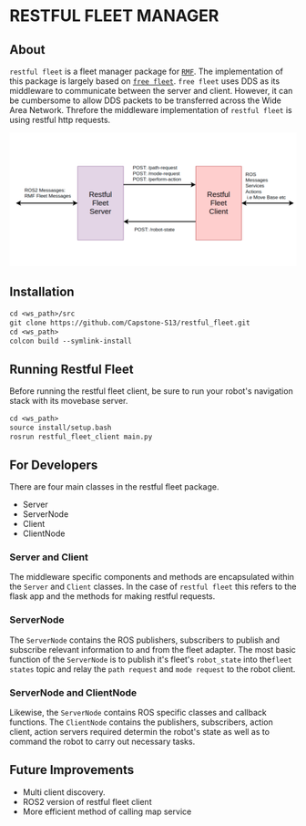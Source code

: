 # RESTFUL FLEET MANAGER

## About
`restful fleet` is a fleet manager package for [`RMF`](https://github.com/open-rmf/rmf). The implementation of this package is largely based on [`free fleet`](https://github.com/open-rmf/free_fleet). `free fleet` uses DDS as its middleware to communicate between the server and client. However, it can be cumbersome to allow DDS packets to be transferred across the Wide Area Network. Threfore the middleware implementation of `restful fleet` is using restful http requests.

![restful fleet description](./media/restful_fleet_manager_diagram.png)

## Installation
```
cd <ws_path>/src
git clone https://github.com/Capstone-S13/restful_fleet.git
cd <ws_path>
colcon build --symlink-install
```

## Running Restful Fleet
Before running the restful fleet client, be sure to run your robot's navigation stack with its movebase server.
```
cd <ws_path>
source install/setup.bash
rosrun restful_fleet_client main.py
```


## For Developers

There are four main classes in the restful fleet package.
* Server
* ServerNode
* Client
* ClientNode

### Server and Client
The middleware specific components and methods are encapsulated within the `Server` and `Client` classes. In the case of `restful fleet` this refers to the flask app and the methods for making restful requests.

### ServerNode
The `ServerNode` contains the ROS publishers, subscribers to publish and subscribe relevant information to and from the fleet adapter. The most basic function of the `ServerNode` is to publish it's fleet's `robot_state` into the`fleet states` topic and relay the `path request` and `mode request` to the robot client.


### ServerNode and ClientNode
Likewise, the `ServerNode` contains ROS specific classes and callback functions. The `ClientNode` contains the publishers, subscribers, action client, action servers required determin the robot's state as well as to command the robot to carry out necessary tasks.


## Future Improvements
* Multi client discovery.
* ROS2 version of restful fleet client
* More efficient method of calling map service